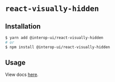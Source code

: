 # `react-visually-hidden`

## Installation

```sh
$ yarn add @interop-ui/react-visually-hidden
# or
$ npm install @interop-ui/react-visually-hidden
```

## Usage

View docs [here](https://radix-ui.com/primitives/docs/components/visually-hidden).

